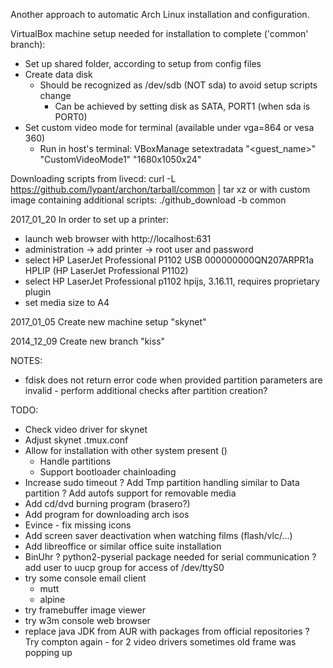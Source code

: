 Another approach to automatic Arch Linux installation and configuration.

VirtualBox machine setup needed for installation to complete ('common' branch):
- Set up shared folder, according to setup from config files
- Create data disk
    - Should be recognized as /dev/sdb (NOT sda) to avoid setup scripts change
        - Can be achieved by setting disk as SATA, PORT1 (when sda is PORT0)
- Set custom video mode for terminal (available under vga=864 or vesa 360)
    - Run in host's terminal:
    VBoxManage setextradata "<guest_name>" "CustomVideoMode1" "1680x1050x24"

Downloading scripts from livecd:
curl -L https://github.com/lypant/archon/tarball/common | tar xz
or with custom image containing additional scripts:
./github_download -b common

2017_01_20
In order to set up a printer:
- launch web browser with http://localhost:631
- administration -> add printer -> root user and password
- select HP LaserJet Professional P1102 USB 000000000QN207ARPR1a HPLIP
    (HP LaserJet Professional P1102)
- select HP LaserJet Professional p1102 hpijs, 3.16.11, requires proprietary plugin
- set media size to A4

2017_01_05
Create new machine setup "skynet"

2014_12_09
Create new branch "kiss"


NOTES:
- fdisk does not return error code when provided partition parameters
  are invalid - perform additional checks after partition creation?

TODO:
- Check video driver for skynet
- Adjust skynet .tmux.conf
- Allow for installation with other system present ()
    - Handle partitions
    - Support bootloader chainloading
- Increase sudo timeout
? Add Tmp partition handling similar to Data partition
? Add autofs support for removable media
- Add cd/dvd burning program (brasero?)
- Add program for downloading arch isos
- Evince - fix missing icons
- Add screen saver deactivation when watching films (flash/vlc/...)
- Add libreoffice or similar office suite installation
- BinUhr
    ? python2-pyserial package needed for serial communication
    ? add user to uucp group for access of /dev/ttyS0
- try some console email client
    - mutt
    - alpine
- try framebuffer image viewer
- try w3m console web browser
- replace java JDK from AUR with packages from official repositories
? Try compton again - for 2 video drivers sometimes old frame was popping up
